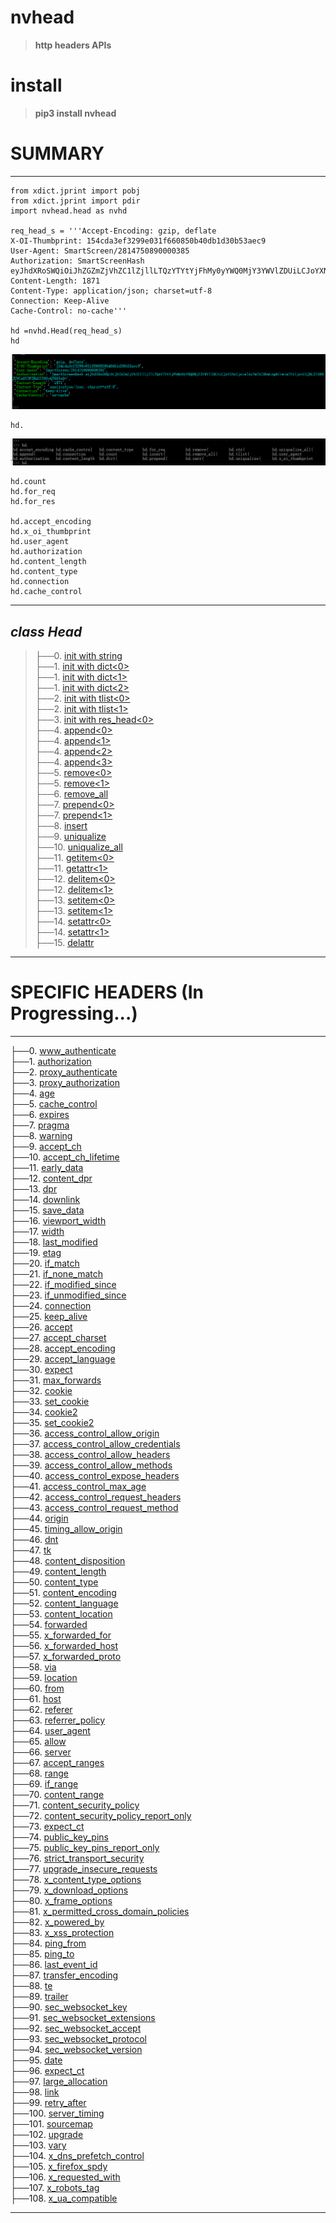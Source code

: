 # nvhead
>__http headers APIs__

# install
>__pip3 install nvhead__

# SUMMARY
-----------------------------------------------------------------------

    from xdict.jprint import pobj
    from xdict.jprint import pdir
    import nvhead.head as nvhd

    req_head_s = '''Accept-Encoding: gzip, deflate
    X-OI-Thumbprint: 154cda3ef3299e031f660850b40db1d30b53aec9
    User-Agent: SmartScreen/2814750890000385
    Authorization: SmartScreenHash eyJhdXRoSWQiOiJhZGZmZjVhZC1lZjllLTQzYTYtYjFhMy0yYWQ0MjY3YWVlZDUiLCJoYXNoIjoielAyTmlkZDkwLzg9Iiwia2V5IjoiUXJBL3lSRHJUNCs0Y2FZRkU2T0NyQT09In0=
    Content-Length: 1871
    Content-Type: application/json; charset=utf-8
    Connection: Keep-Alive
    Cache-Control: no-cache'''
    
    hd =nvhd.Head(req_head_s)
    hd    
![](nvhead/Images/Head.INTRODUCE.1.png)  <br>

    hd.
![](nvhead/Images/Head.INTRODUCE.0.png)  <br>

    hd.count
    hd.for_req
    hd.for_res
    
    hd.accept_encoding
    hd.x_oi_thumbprint
    hd.user_agent
    hd.authorization
    hd.content_length
    hd.content_type
    hd.connection
    hd.cache_control


-----------------------------------------------------------------------

_class Head_  
-------------------------------------------------------------------------
>├──0. [init with string](nvhead/Images/Head.init_with_string.0.png)  <br>
├──1. [init with dict\<0\>](nvhead/Images/Head.init_with_dict.0.png)  <br>
├──1. [init with dict\<1\>](nvhead/Images/Head.init_with_dict.1.png)  <br>
├──1. [init with dict\<2\>](nvhead/Images/Head.init_with_dict.0.png)  <br>
├──2. [init with tlist\<0\>](nvhead/Images/Head.init_with_tlist.0.png)  <br>
├──2. [init with tlist\<1\>](nvhead/Images/Head.init_with_tlist.1.png)  <br>
├──3. [init with res_head\<0\>](nvhead/Images/Head.init_with_res_head.0.png)  <br>
├──4. [append\<0\>](nvhead/Images/Head.append.0.png)  <br>
├──4. [append\<1\>](nvhead/Images/Head.append.1.png)  <br>
├──4. [append\<2\>](nvhead/Images/Head.append.2.png)  <br>
├──4. [append\<3\>](nvhead/Images/Head.append.3.png)  <br>
├──5. [remove\<0\>](nvhead/Images/Head.remove.0.png)  <br>
├──5. [remove\<1\>](nvhead/Images/Head.remove.1.png)  <br>
├──6. [remove_all](nvhead/Images/Head.remove_all.0.png)  <br>
├──7. [prepend\<0\>](nvhead/Images/Head.prepend.0.png)  <br>
├──7. [prepend\<1\>](nvhead/Images/Head.prepend.1.png)  <br>
├──8. [insert](nvhead/Images/Head.insert.0.png)  <br>
├──9. [uniqualize](nvhead/Images/Head.uniqualize.0.png)  <br>
├──10. [uniqualize_all](nvhead/Images/Head.uniqualize_all.0.png)  <br>
├──11. [getitem\<0\>](nvhead/Images/Head.get.0.png)  <br>
├──11. [getattr\<1\>](nvhead/Images/Head.get.1.png)  <br>
├──12. [delitem\<0\>](nvhead/Images/Head.delitem.0.png)  <br>
├──12. [delitem\<1\>](nvhead/Images/Head.delitem.1.png)  <br>
├──13. [setitem\<0\>](nvhead/Images/Head.setitem.0.png)  <br>
├──13. [setitem\<1\>](nvhead/Images/Head.setitem.1.png)  <br>
├──14. [setattr\<0\>](nvhead/Images/Head.setattr.0.png)  <br>
├──14. [setattr\<1\>](nvhead/Images/Head.setattr.1.png)  <br>
├──15. [delattr](nvhead/Images/Head.delattr.0.png)  <br>
-------------------------------------------------------------------------


# SPECIFIC HEADERS (In Progressing...)  

--------------------------------------------------------------------------
├──0. [www_authenticate](nvhead/Images/www_authenticate.0.png)  <br>
├──1. [authorization](nvhead/Images/authorization.0.png)  <br>
├──2. [proxy_authenticate](nvhead/Images/proxy_authenticate.0.png)  <br>
├──3. [proxy_authorization](nvhead/Images/proxy_authorization.0.png)  <br>
├──4. [age](nvhead/Images/age.0.png)  <br>
├──5. [cache_control](nvhead/Images/cache_control.0.png)  <br>
├──6. [expires](nvhead/Images/expires.0.png)  <br>
├──7. [pragma](nvhead/Images/pragma.0.png)  <br>
├──8. [warning](nvhead/Images/warning.0.png)  <br>
├──9. [accept_ch](nvhead/Images/accept_ch.0.png)  <br>
├──10. [accept_ch_lifetime](nvhead/Images/accept_ch_lifetime.0.png)  <br>
├──11. [early_data](nvhead/Images/early_data.0.png)  <br>
├──12. [content_dpr](nvhead/Images/content_dpr.0.png)  <br>
├──13. [dpr](nvhead/Images/dpr.0.png)  <br>
├──14. [downlink](nvhead/Images/downlink.0.png)  <br>
├──15. [save_data](nvhead/Images/save_data.0.png)  <br>
├──16. [viewport_width](nvhead/Images/viewport_width.0.png)  <br>
├──17. [width](nvhead/Images/width.0.png)  <br>
├──18. [last_modified](nvhead/Images/last_modified.0.png)  <br>
├──19. [etag](nvhead/Images/etag.0.png)  <br>
├──20. [if_match](nvhead/Images/if_match.0.png)  <br>
├──21. [if_none_match](nvhead/Images/if_none_match.0.png)  <br>
├──22. [if_modified_since](nvhead/Images/if_modified_since.0.png)  <br>
├──23. [if_unmodified_since](nvhead/Images/if_unmodified_since.0.png)  <br>
├──24. [connection](nvhead/Images/connection.0.png)  <br>
├──25. [keep_alive](nvhead/Images/keep_alive.0.png)  <br>
├──26. [accept](nvhead/ReadMeDetailed/accept.md)<br>
├──27. [accept_charset](nvhead/ReadMeDetailed/accept_charset.md)  <br>
├──28. [accept_encoding](nvhead/ReadMeDetailed/accept_encoding.md)  <br>
├──29. [accept_language](nvhead/ReadMeDetailed/accept_language.md)  <br>
├──30. [expect](nvhead/Images/expect.0.png)  <br>
├──31. [max_forwards](nvhead/Images/max_forwards.0.png)  <br>
├──32. [cookie](nvhead/Images/cookie.0.png)  <br>
├──33. [set_cookie](nvhead/Images/set_cookie.0.png)  <br>
├──34. [cookie2](nvhead/Images/cookie2.0.png)  <br>
├──35. [set_cookie2](nvhead/Images/set_cookie2.0.png)  <br>
├──36. [access_control_allow_origin](nvhead/Images/access_control_allow_origin.0.png)  <br>
├──37. [access_control_allow_credentials](nvhead/Images/access_control_allow_credentials.0.png)  <br>
├──38. [access_control_allow_headers](nvhead/Images/access_control_allow_headers.0.png)  <br>
├──39. [access_control_allow_methods](nvhead/Images/access_control_allow_methods.0.png)  <br>
├──40. [access_control_expose_headers](nvhead/Images/access_control_expose_headers.0.png)  <br>
├──41. [access_control_max_age](nvhead/Images/access_control_max_age.0.png)  <br>
├──42. [access_control_request_headers](nvhead/Images/access_control_request_headers.0.png)  <br>
├──43. [access_control_request_method](nvhead/Images/access_control_request_method.0.png)  <br>
├──44. [origin](nvhead/Images/origin.0.png)  <br>
├──45. [timing_allow_origin](nvhead/Images/timing_allow_origin.0.png)  <br>
├──46. [dnt](nvhead/Images/dnt.0.png)  <br>
├──47. [tk](nvhead/Images/tk.0.png)  <br>
├──48. [content_disposition](nvhead/Images/content_disposition.0.png)  <br>
├──49. [content_length](nvhead/Images/content_length.0.png)  <br>
├──50. [content_type](nvhead/Images/content_type.0.png)  <br>
├──51. [content_encoding](nvhead/Images/content_encoding.0.png)  <br>
├──52. [content_language](nvhead/Images/content_language.0.png)  <br>
├──53. [content_location](nvhead/Images/content_location.0.png)  <br>
├──54. [forwarded](nvhead/Images/forwarded.0.png)  <br>
├──55. [x_forwarded_for](nvhead/Images/x_forwarded_for.0.png)  <br>
├──56. [x_forwarded_host](nvhead/Images/x_forwarded_host.0.png)  <br>
├──57. [x_forwarded_proto](nvhead/Images/x_forwarded_proto.0.png)  <br>
├──58. [via](nvhead/Images/via.0.png)  <br>
├──59. [location](nvhead/Images/location.0.png)  <br>
├──60. [from](nvhead/Images/from.0.png)  <br>
├──61. [host](nvhead/Images/host.0.png)  <br>
├──62. [referer](nvhead/Images/referer.0.png)  <br>
├──63. [referrer_policy](nvhead/Images/referrer_policy.0.png)  <br>
├──64. [user_agent](nvhead/Images/user_agent.0.png)  <br>
├──65. [allow](nvhead/Images/allow.0.png)  <br>
├──66. [server](nvhead/Images/server.0.png)  <br>
├──67. [accept_ranges](nvhead/Images/accept_ranges.0.png)  <br>
├──68. [range](nvhead/Images/range.0.png)  <br>
├──69. [if_range](nvhead/Images/if_range.0.png)  <br>
├──70. [content_range](nvhead/Images/content_range.0.png)  <br>
├──71. [content_security_policy](nvhead/Images/content_security_policy.0.png)  <br>
├──72. [content_security_policy_report_only](nvhead/Images/content_security_policy_report_only.0.png)  <br>
├──73. [expect_ct](nvhead/Images/expect_ct.0.png)  <br>
├──74. [public_key_pins](nvhead/Images/public_key_pins.0.png)  <br>
├──75. [public_key_pins_report_only](nvhead/Images/public_key_pins_report_only.0.png)  <br>
├──76. [strict_transport_security](nvhead/Images/strict_transport_security.0.png)  <br>
├──77. [upgrade_insecure_requests](nvhead/Images/upgrade_insecure_requests.0.png)  <br>
├──78. [x_content_type_options](nvhead/Images/x_content_type_options.0.png)  <br>
├──79. [x_download_options](nvhead/Images/x_download_options.0.png)  <br>
├──80. [x_frame_options](nvhead/Images/x_frame_options.0.png)  <br>
├──81. [x_permitted_cross_domain_policies](nvhead/Images/x_permitted_cross_domain_policies.0.png)  <br>
├──82. [x_powered_by](nvhead/Images/x_powered_by.0.png)  <br>
├──83. [x_xss_protection](nvhead/Images/x_xss_protection.0.png)  <br>
├──84. [ping_from](nvhead/Images/ping_from.0.png)  <br>
├──85. [ping_to](nvhead/Images/ping_to.0.png)  <br>
├──86. [last_event_id](nvhead/Images/last_event_id.0.png)  <br>
├──87. [transfer_encoding](nvhead/Images/transfer_encoding.0.png)  <br>
├──88. [te](nvhead/Images/te.0.png)  <br>
├──89. [trailer](nvhead/Images/trailer.0.png)  <br>
├──90. [sec_websocket_key](nvhead/Images/sec_websocket_key.0.png)  <br>
├──91. [sec_websocket_extensions](nvhead/Images/sec_websocket_extensions.0.png)  <br>
├──92. [sec_websocket_accept](nvhead/Images/sec_websocket_accept.0.png)  <br>
├──93. [sec_websocket_protocol](nvhead/Images/sec_websocket_protocol.0.png)  <br>
├──94. [sec_websocket_version](nvhead/Images/sec_websocket_version.0.png)  <br>
├──95. [date](nvhead/Images/date.0.png)  <br>
├──96. [expect_ct](nvhead/Images/expect_ct.0.png)  <br>
├──97. [large_allocation](nvhead/Images/large_allocation.0.png)  <br>
├──98. [link](nvhead/Images/link.0.png)  <br>
├──99. [retry_after](nvhead/Images/retry_after.0.png)  <br>
├──100. [server_timing](nvhead/Images/server_timing.0.png)  <br>
├──101. [sourcemap](nvhead/Images/sourcemap.0.png)  <br>
├──102. [upgrade](nvhead/Images/upgrade.0.png)  <br>
├──103. [vary](nvhead/Images/vary.0.png)  <br>
├──104. [x_dns_prefetch_control](nvhead/Images/x_dns_prefetch_control.0.png)  <br>
├──105. [x_firefox_spdy](nvhead/Images/x_firefox_spdy.0.png)  <br>
├──106. [x_requested_with](nvhead/Images/x_requested_with.0.png)  <br>
├──107. [x_robots_tag](nvhead/Images/x_robots_tag.0.png)  <br>
├──108. [x_ua_compatible](nvhead/Images/x_ua_compatible.0.png)  <br>  

--------------------------------------------------------------------------
